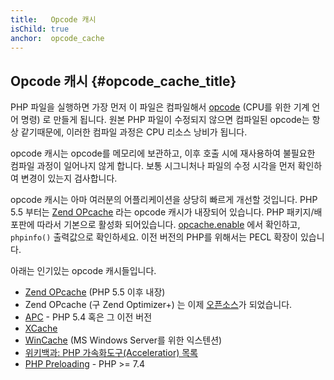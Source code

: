 ```yaml
---
title:   Opcode 캐시
isChild: true
anchor:  opcode_cache
---
```


## Opcode 캐시 {#opcode_cache_title}

PHP 파일을 실행하면 가장 먼저 이 파일은 컴파일해서 [opcode](https://secure.php.net/manual/internals2.opcodes.php) (CPU를 위한 기계 언어 명령) 로 만들게 됩니다.
원본 PHP 파일이 수정되지 않으면 컴파일된 opcode는 항상 같기때문에, 이러한 컴파일 과정은 CPU 리소스 낭비가 됩니다.

opcode 캐시는 opcode를 메모리에 보관하고, 이후 호출 시에 재사용하여 불필요한 컴파일 과정이 일어나지 않게 합니다. 보통 시그니처나 파일의 수정 시각을 먼저 확인하여 변경이 있는지 검사합니다.

opcode 캐시는 아마 여러분의 어플리케이션을 상당히 빠르게 개선할 것입니다. PHP 5.5 부터는 [Zend OPcache][opcache-book] 라는 opcode 캐시가 내장되어 있습니다. PHP 패키지/배포판에 따라서 기본으로 활성화 되어있습니다. [opcache.enable](https://secure.php.net/manual/opcache.configuration.php#ini.opcache.enable) 에서 확인하고, `phpinfo()` 출력값으로 확인하세요. 이전 버전의 PHP를 위해서는 PECL 확장이 있습니다.

아래는 인기있는 opcode 캐시들입니다.

* [Zend OPcache][opcache-book] (PHP 5.5 이후 내장)
* Zend OPcache (구 Zend Optimizer+) 는 이제 [오픈소스][Zend Optimizer+]가 되었습니다.
* [APC] - PHP 5.4 혹은 그 이전 버전
* [XCache]
* [WinCache] (MS Windows Server를 위한 익스텐션)
* [위키백과: PHP 가속화도구(Acceleratior) 목록][PHP_accelerators]
* [PHP Preloading] - PHP >= 7.4


[opcache-book]: https://secure.php.net/book.opcache
[APC]: https://secure.php.net/book.apc
[XCache]: https://xcache.lighttpd.net/
[Zend Optimizer+]: https://github.com/zendtech/ZendOptimizerPlus
[WinCache]: https://www.iis.net/downloads/microsoft/wincache-extension
[PHP_accelerators]: https://wikipedia.org/wiki/List_of_PHP_accelerators
[PHP Preloading]: https://www.php.net/opcache.preloading
